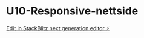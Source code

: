 # U10-Responsive-nettside

[Edit in StackBlitz next generation editor ⚡️](https://stackblitz.com/~/github.com/Tanjakidoy/U10-Responsive-nettside)